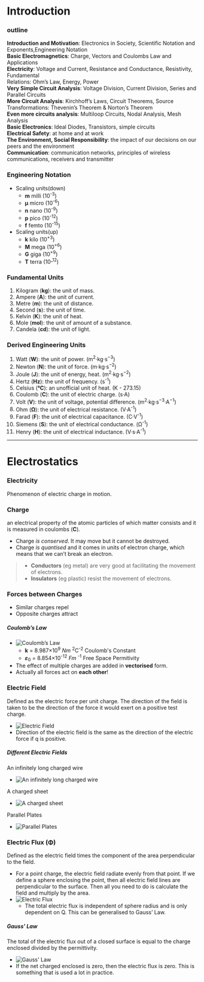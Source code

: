 # **Introduction**

### outline
**Introduction and Motivation**: Electronics in Society, Scientific Notation and Exponents,Engineering Notation  
**Basic Electromagnetics**: Charge, Vectors and Coulombs Law and Applications  
**Electricity**: Voltage and Current, Resistance and Conductance, Resistivity, Fundamental  
Relations: Ohm’s Law, Energy, Power  
**Very Simple Circuit Analysis**: Voltage Division, Current Division, Series and Parallel Circuits  
**More Circuit Analysis**: Kirchhoff’s Laws, Circuit Theorems, Source Transformations: Thevenin’s Theorem & Norton’s Theorem  
**Even more circuits analysis**: Multiloop Circuits, Nodal Analysis, Mesh Analysis  
**Basic Electronics**: Ideal Diodes, Transistors, simple circuits  
**Electrical Safety**: at home and at work  
**The Environment, Social Responsibility**: the impact of our decisions on our peers and the environment  
**Communication**: communication networks, principles of wireless communications, receivers and transmitter  

### Engineering Notation
* Scaling units(down)
  * **m** milli (10<sup>-3</sup>)
  * **μ** micro (10<sup>-6</sup>)
  * **n** nano (10<sup>-9</sup>)
  * **p** pico (10<sup>-12</sup>)
  * **f** femto (10<sup>-15</sup>)
* Scaling units(up)
  * **k** kilo (10<sup>+3</sup>)
  * **M** mega (10<sup>+6</sup>)
  * **G** giga (10<sup>+9</sup>)
  * **T** terra (10<sup>_12</sup>)

### Fundamental Units
1. Kilogram (**kg**): the unit of mass.
2. Ampere (**A**): the unit of current.
3. Metre (**m**): the unit of distance.
4. Second (**s**): the unit of time.
5. Kelvin (**K**): the unit of heat.
6. Mole (**mol**): the unit of amount of a substance.
7. Candela (**cd**): the unit of light.

### Derived Engineering Units
1. Watt (**W**): the unit of power. (m<sup>2</sup>·kg·s<sup>−3</sup>)
2. Newton (**N**): the unit of force. (m·kg·s<sup>−2</sup>)
3. Joule (**J**): the unit of energy, heat. (m<sup>2</sup>·kg·s<sup>−2</sup>)
4. Hertz (**Hz**): the unit of frequency. (s<sup>-1</sup>)
5. Celsius (**℃**): an unofficial unit of heat. (K - 273.15)
6. Coulomb (**C**): the unit of electric charge. (s·A)
7. Volt (**V**): the unit of voltage, potential difference. (m<sup>2</sup>·kg·s<sup>−3</sup>·A<sup>−1</sup>)
8. Ohm (**Ω**): the unit of electrical resistance. (V·A<sup>-1</sup>)
9. Farad (**F**): the unit of electrical capacitance. (C·V<sup>-1</sup>)
10. Siemens (**S**): the unit of electrical conductance. (Ω<sup>-1</sup>)
11. Henry (**H**): the unit of electrical inductance. (V·s·A<sup>-1</sup>)

---

# **Electrostatics**

### Electricity
Phenomenon of electric charge in motion.

### Charge
an electrical property of the atomic particles of which matter consists and it is measured in coulombs (**C**).
* Charge *is conserved*. It may move but it cannot be destroyed.
* Charge *is quantised* and it comes in units of electron charge, which means that we can’t break an electron.
>* **Conductors** (eg metal) are very good at facilitating the movement of
electrons.
>* **Insulators** (eg plastic) resist the movement of electrons.

### Forces between Charges
* Similar charges repel
* Opposite charges attract
##### Coulomb’s Law
* ![Coulomb’s Law](https://s3.ax1x.com/2021/01/06/sAcveU.jpg)
  * **k** = 8.987×10<sup>9</sup> *Nm* <sup>2</sup>C<sup>-2</sup> Coulomb's Constant
  * ***ε***<sub>0</sub> = 8.854×10<sup>-12</sup> *Fm* <sup>-1</sup> Free Space Permitivity
* The effect of multiple charges are added in **vectorised** form.
* Actually all forces act on **each other**!

### Electric Field
Defined as the electric force per unit charge. The direction of the field is taken to be the direction of the force it would exert on a positive test charge.
* ![Electric Field](https://s3.ax1x.com/2021/01/06/sAgonK.jpg)
* Direction of the electric field is the same as the direction of the electric force if q is positive.

##### Different Electric Fields
An infinitely long charged wire
* ![An infinitely long charged wire](https://s3.ax1x.com/2021/01/06/sAgj1I.jpg)

A charged sheet
* ![A charged sheet](https://s3.ax1x.com/2021/01/06/sAgxjP.jpg)

Parallel Plates
* ![Parallel Plates](https://s3.ax1x.com/2021/01/06/sA2Snf.jpg)

### Electric Flux (**Φ**)
Defined as the electric field times the component of the area perpendicular to the field.
* For a point charge, the electric field radiate evenly from that point. If we define a sphere enclosing the point, then all electric field lines are perpendicular to the surface. Then all you need to do is calculate the field and multiply by the area.
* ![Electric Flux](https://s3.ax1x.com/2021/01/06/sA2nBT.jpg)
  * The total electric flux is independent of sphere radius and is only dependent on Q. This can be generalised to Gauss’ Law.

##### Gauss' Law
The total of the electric flux out of a closed surface is equal to the
charge enclosed divided by the permittivity.
* ![Gauss' Law](https://s3.ax1x.com/2021/01/06/sA2l4J.jpg)
* If the net charged enclosed is zero, then the electric flux is zero. This is something that is used a lot in practice.

